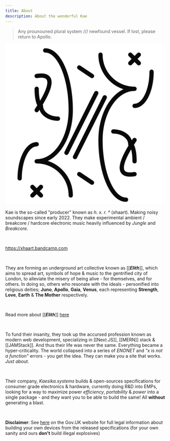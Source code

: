 ```yaml
---
title: About
description: About the wonderful Kae
---
```


> Any prounouned plural system /// newfound vessel. If lost, please return to Apollo.

![About Icon](/static/icons/about_icon.png)

Kae is the so-called "producer" known as *h. x. r. †* (xhaart). Making noisy soundscapes since early 2022. They make experimental ambient / breakcore / hardcore electronic music heavily influenced by *Jungle* and *Breakcore*.

<br/>

<https://xhaart.bandcamp.com>

<br/>


They are forming an underground art collective known as [[__*Elith*__]], which aims to spread art, symbols of hope & music to the gentrified city of London, to alleviate the misery of being alive - for themselves, and for others.
In doing so, others who resonate with the ideals - personified into religious deities; __Juno__, __Apollo__, __Gaia__, __Venus__, each representing __Strength__, __Love__, __Earth__ & __The Mother__ respectively.

<br/>

Read more about [[__*Elith*__]] [here](./elith.njk)

<br/>

To fund their insanity, they took up the accursed profession known as modern web development, specializing in [[Next.JS]], [[MERN]] stack & [[JAMStack]]. And thus their life was never the same. Everything became a hyper-criticality. The world collapsed into a series of *ENONET* and *"x is not a function"* errors - you get the idea. They can make you a site that works. *Just about.*

<br/>

Their company, *Kaesika.systems* builds & open-sources specifications for consumer grade electronics & hardware, currently doing R&D into EMPs, looking for a way to maximize power *efficiency*, *portability* & *power* into a single package - and they want you to be able to build the same! All **without** generating a blast.

<br/>

**Disclaimer**: See [here](<https://www.legislation.gov.uk/uksi/2014/1638/regulation/6/made>) on the Gov.UK website for full legal information about building your own devices from the released specifications (for your own sanity and ours __don't__ build illegal explosives)
